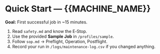 # Quick Start — {{MACHINE_NAME}}

**Goal:** First successful job in ~15 minutes.

1. Read `safety.md` and know the E‑Stop.
2. Use the provided **Sample Job** in `/profiles/sample`.
3. Follow `sop.md` → Preflight, Operation, Postflight.
4. Record your run in `/logs/maintenance-log.csv` if you changed anything.

